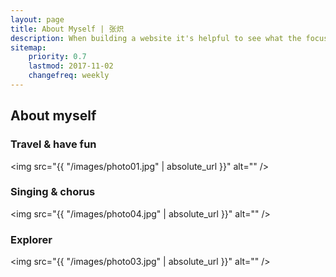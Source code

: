 ```yaml
---
layout: page
title: About Myself | 张炽
description: When building a website it's helpful to see what the focus of your site is. This page is an example of how to show a website's focus.
sitemap:
    priority: 0.7
    lastmod: 2017-11-02
    changefreq: weekly
---
```

## About myself

### Travel & have fun 
<span class="image main"><img src="{{ "/images/photo01.jpg" | absolute_url }}" alt="" /></span>

### Singing & chorus
<span class="image main"><img src="{{ "/images/photo04.jpg" | absolute_url }}" alt="" /></span>

### Explorer
<span class="image main"><img src="{{ "/images/photo03.jpg" | absolute_url }}" alt="" /></span>

